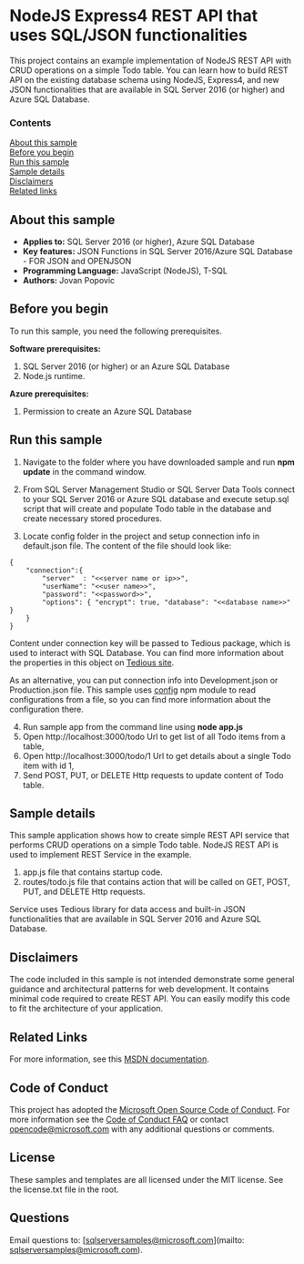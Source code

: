 ﻿# NodeJS Express4 REST API that uses SQL/JSON functionalities 

This project contains an example implementation of NodeJS REST API with CRUD operations on a simple Todo table. You can learn how to build REST API on the existing database schema using NodeJS, Express4, and new JSON functionalities that are available in SQL Server 2016 (or higher) and Azure SQL Database.

### Contents

[About this sample](#about-this-sample)<br/>
[Before you begin](#before-you-begin)<br/>
[Run this sample](#run-this-sample)<br/>
[Sample details](#sample-details)<br/>
[Disclaimers](#disclaimers)<br/>
[Related links](#related-links)<br/>

<a name=about-this-sample></a>

## About this sample

- **Applies to:** SQL Server 2016 (or higher), Azure SQL Database
- **Key features:** JSON Functions in SQL Server 2016/Azure SQL Database - FOR JSON and OPENJSON
- **Programming Language:** JavaScript (NodeJS), T-SQL
- **Authors:** Jovan Popovic

<a name=before-you-begin></a>

## Before you begin

To run this sample, you need the following prerequisites.

**Software prerequisites:**

1. SQL Server 2016 (or higher) or an Azure SQL Database
2. Node.js runtime.

**Azure prerequisites:**

1. Permission to create an Azure SQL Database

<a name=run-this-sample></a>

## Run this sample

1. Navigate to the folder where you have downloaded sample and run **npm update** in the command window.

2. From SQL Server Management Studio or SQL Server Data Tools connect to your SQL Server 2016 or Azure SQL database and
execute setup.sql script that will create and populate Todo table in the database and create necessary stored procedures.

3. Locate config folder in the project and setup connection info in default.json file. The content of the file should look like:
```
{
    "connection":{
        "server"  : "<<server name or ip>>",
        "userName": "<<user name>>",
        "password": "<<password>>",
        "options": { "encrypt": true, "database": "<<database name>>" }
    }
}
```
Content under connection key will be passed to Tedious package, which is used to
interact with SQL Database. You can find more information
about the properties in this object on [Tedious site](http://tediousjs.github.io/tedious/getting-started.html).

As an alternative, you can put connection info into Development.json or
Production.json file. This sample uses [config](https://www.npmjs.com/package/config)
npm module to read configurations from a file, so you can find more information about
the configuration there.

4. Run sample app from the command line using **node app.js**
 1. Open http://localhost:3000/todo Url to get list of all Todo items from a table,
 2. Open http://localhost:3000/todo/1 Url to get details about a single Todo item with id 1,
 2. Send POST, PUT, or DELETE Http requests to update content of Todo table.

<a name=sample-details></a>

## Sample details

This sample application shows how to create simple REST API service that performs CRUD operations on a simple Todo table.
NodeJS REST API is used to implement REST Service in the example.
1. app.js file that contains startup code.
3. routes/todo.js file that contains action that will be called on GET, POST, PUT, and DELETE Http requests.

Service uses Tedious library for data access and built-in JSON functionalities that are available in SQL Server 2016 and Azure SQL Database.

<a name=disclaimers></a>

## Disclaimers
The code included in this sample is not intended demonstrate some general guidance and architectural patterns for web development.
It contains minimal code required to create REST API.
You can easily modify this code to fit the architecture of your application.

<a name=related-links></a>

## Related Links

For more information, see this [MSDN documentation](https://msdn.microsoft.com/en-us/library/dn921897.aspx).

## Code of Conduct
This project has adopted the [Microsoft Open Source Code of Conduct](https://opensource.microsoft.com/codeofconduct/). For more information see the [Code of Conduct FAQ](https://opensource.microsoft.com/codeofconduct/faq/) or contact [opencode@microsoft.com](mailto:opencode@microsoft.com) with any additional questions or comments.

## License
These samples and templates are all licensed under the MIT license. See the license.txt file in the root.

## Questions
Email questions to: [sqlserversamples@microsoft.com](mailto: sqlserversamples@microsoft.com).